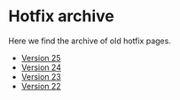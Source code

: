 # Hotfix archive

Here we find the archive of old hotfix pages.

- [Version 25](v25.md)
- [Version 24](v24.md)
- [Version 23](v23.md)
- [Version 22](v22.md)
